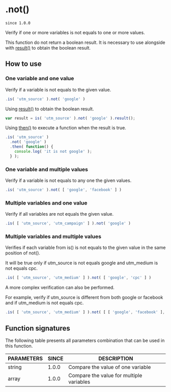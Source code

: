 # .not()

`since 1.0.0`

Verify if one or more variables is not equals to one or more values.

This function do not return a boolean result. It is necessary to use alongside with [result()](result.md) to obtain the boolean result.

## How to use

### One variable and one value

Verify if a variable is not equals to the given value.

```javascript
.is( 'utm_source' ).not( 'google' )
```

Using [result()](result.md) to obtain the boolean result.

```javascript
var result = is( 'utm_source' ).not( 'google' ).result();
```

Using [then()](then.md) to execute a function when the result is true.

```javascript
.is( 'utm_source' )
  .not( 'google' )
  .then( function() {
    console.log( 'it is not google' );
  } );
```

### One variable and multiple values

Verify if a variable is not equals to any one the given values.

```javascript
.is( 'utm_source' ).not( [ 'google', 'facebook' ] )
```

### Multiple variables and one value

Verify if all variables are not equals the given value.

```javascript
.is( [ 'utm_source', 'utm_campaign' ] ).not( 'google' )
```

### Multiple variables and multiple values

Verifies if each variable from is() is not equals to the given value in the same position of not().

It will be true only if utm_source is not equals google and utm_medium is not equals cpc.

```javascript
.is( [ 'utm_source', 'utm_medium' ] ).not( [ 'google', 'cpc' ] )
```

A more complex verification can also be performed.

For example, verify if utm_source is different from both google or facebook and if utm_medium is not equals cpc.

```javascript
.is( [ 'utm_source', 'utm_medium' ] ).not( [ [ 'google', 'facebook' ], 'cpc' ] )
```

## Function signatures

The following table presents all parameters combination that can be used in this function.

| PARAMETERS | SINCE | DESCRIPTION |
| ---------- | ----- | ----------- |
| string     | 1.0.0 | Compare the value of one variable |
| array      | 1.0.0 | Compare the value for multiple variables |
